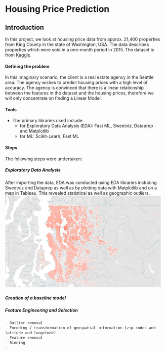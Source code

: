 # Housing Price Prediction

## Introduction
In this project, we look at housing price data from approx. 21,400 properties from King County in the state of Washington, USA. The data describes properties which were sold in a one-month period in 2015. The dataset is from [Kaggle](https://www.kaggle.com/code/madislemsalu/predicting-housing-prices-in-king-county-usa).

#### Defining the problem
In this imaginary scenario, the client is a real estate agency in the Seattle area. The agency wishes to predict housing prices with a high level of accuracy. The agency is convinced that there is a linear relationship between the features in the dataset and the housing prices, therefore we will only concentrate on finding a Linear Model. 

#### Tools
- The primary libraries used include:
    - for Exploratory Data Analysis (EDA): Fast ML, Sweetviz, Dataprep and Matplotlib
    - for ML: Scikit-Learn, Fast ML
    
#### Steps

The following steps were undertaken:

##### Exploratory Data Analysis
After importing the data, EDA was conducted using EDA libraries including Sweetviz and Dataprep as well as by plotting data with Matplotlib and on a map in Tableau.
This revealed statistical as well as geographic outliers.
![alt text](https://github.com/athielenhaus/Housing-Price-Prediction/blob/main/Screenshot%20Tableau%20Map.jpg)

##### Creation of a baseline model
##### Feature Engineering and Selection
    - Outlier removal
    - Encoding / transformation of geospatial information (zip codes and latitude and longitude)
    - Feature removal
    - Binning
    - 
